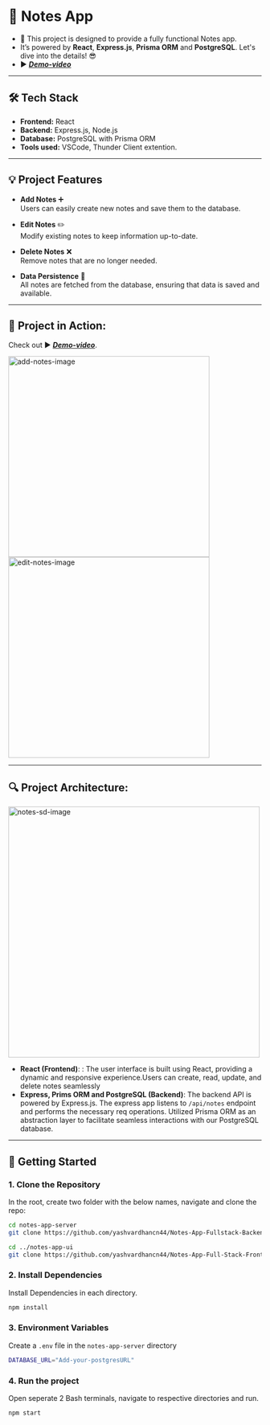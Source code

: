 # 📝 Notes App

- 🚀 This project is designed to provide a fully functional Notes app.
- It’s powered by **React**, **Express.js**, **Prisma ORM** and **PostgreSQL**. Let's dive into the details! 😎
- ▶️ [**_Demo-video_**](https://www.youtube.com/watch?v=iCJOGEtGtWo)

---

## 🛠️ **Tech Stack**

- **Frontend:** React
- **Backend:** Express.js, Node.js
- **Database:** PostgreSQL with Prisma ORM
- **Tools used:** VSCode, Thunder Client extention.

---

## 💡 **Project Features**

- **Add Notes** ➕  
  Users can easily create new notes and save them to the database.

- **Edit Notes** ✏️  
  Modify existing notes to keep information up-to-date.

- **Delete Notes** ❌  
  Remove notes that are no longer needed.

- **Data Persistence** 💾  
  All notes are fetched from the database, ensuring that data is saved and available.

---

## 🚀 **Project in Action:**

Check out ▶️ [**_Demo-video_**](https://www.youtube.com/watch?v=iCJOGEtGtWo).

<p align="left">
  <a href="https://www.youtube.com/watch?v=iCJOGEtGtWo" target="_blank">
  <img src="https://res.cloudinary.com/dxvafakmn/image/upload/v1727318093/notes-app-files/sjcqr7cuhpq8aaqviaei.png" alt="add-notes-image" width="400" />
  </a>
  <a href="https://www.youtube.com/watch?v=iCJOGEtGtWo" target="_blank">
  <img src="https://res.cloudinary.com/dxvafakmn/image/upload/v1727318093/notes-app-files/rcu6ynwjdktvrwhbtvtu.png" alt="edit-notes-image" width="400" />
  </a>
</p>

---

## 🔍 **Project Architecture:**

<p align="left">
  <img src="https://res.cloudinary.com/dxvafakmn/image/upload/v1727321664/system-diagrams/im1b0dchisexdponi5qc.png" alt="notes-sd-image" width="500" />
</p>

- **React (Frontend)**: : The user interface is built using React, providing a dynamic and responsive experience.Users can create, read, update, and delete notes seamlessly
- **Express, Prims ORM and PostgreSQL (Backend)**: The backend API is powered by Express.js. The express app listens to `/api/notes` endpoint and performs the necessary req operations. Utilized Prisma ORM as an abstraction layer to facilitate seamless interactions with our PostgreSQL database.

---

## 🚀 **Getting Started**

### 1. **Clone the Repository**

In the root, create two folder with the below names, navigate and clone the repo:

```bash
cd notes-app-server
git clone https://github.com/yashvardhancn44/Notes-App-Fullstack-Backend.git

cd ../notes-app-ui
git clone https://github.com/yashvardhancn44/Notes-App-Full-Stack-Frontend.git
```

### 2. **Install Dependencies**

Install Dependencies in each directory.

```bash
npm install
```

### 3. **Environment Variables**

Create a `.env` file in the `notes-app-server` directory

```bash
DATABASE_URL="Add-your-postgresURL"
```

### 4. **Run the project**

Open seperate 2 Bash terminals, navigate to respective directories and run.

```bash
npm start
```

